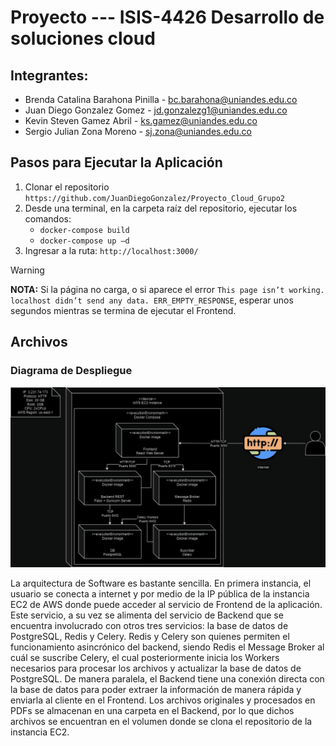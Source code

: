 # Proyecto --- ISIS-4426 Desarrollo de soluciones cloud 

## Integrantes:
- Brenda Catalina Barahona Pinilla - bc.barahona@uniandes.edu.co
- Juan Diego Gonzalez Gomez - jd.gonzalezg1@uniandes.edu.co
- Kevin Steven Gamez Abril - ks.gamez@uniandes.edu.co
- Sergio Julian Zona Moreno - sj.zona@uniandes.edu.co

## Pasos para Ejecutar la Aplicación

1. Clonar el repositorio `https://github.com/JuanDiegoGonzalez/Proyecto_Cloud_Grupo2`
2. Desde una terminal, en la carpeta raíz del repositorio, ejecutar los comandos:
   - `docker-compose build`
   - `docker-compose up –d`
3. Ingresar a la ruta: `http://localhost:3000/`

> [!WARNING]  
> **NOTA:** Si la página no carga, o si aparece el error `This page isn’t working. localhost didn’t send any data. ERR_EMPTY_RESPONSE`, esperar unos segundos mientras se termina de ejecutar el Frontend.

## Archivos
### Diagrama de Despliegue

![_Figura 1. Diagrama de despliegue._](https://github.com/JuanDiegoGonzalez/Proyecto_Cloud_Grupo2/blob/main/docs/Despliegue.jpg)

La arquitectura de Software es bastante sencilla. En primera instancia, el usuario se conecta a internet y por medio de la IP pública de la instancia EC2 de AWS donde puede acceder al servicio de Frontend de la aplicación. Este servicio, a su vez se alimenta del servicio de Backend que se encuentra involucrado con otros tres servicios: la base de datos de PostgreSQL, Redis y Celery. Redis y Celery son quienes permiten el funcionamiento asincrónico del backend, siendo Redis el Message Broker al cuál se suscribe Celery, el cual posteriormente inicia los Workers necesarios para procesar los archivos y actualizar la base de datos de PostgreSQL. De manera paralela, el Backend tiene una conexión directa con la base de datos para poder extraer la información de manera rápida y enviarla al cliente en el Frontend. Los archivos originales y procesados en PDFs se almacenan en una carpeta en el Backend, por lo que dichos archivos se encuentran en el volumen donde se clona el repositorio de la instancia EC2.
